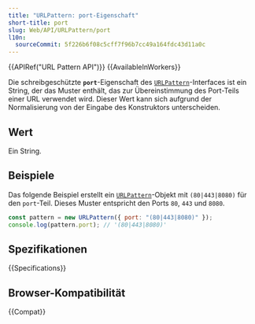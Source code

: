 ```yaml
---
title: "URLPattern: port-Eigenschaft"
short-title: port
slug: Web/API/URLPattern/port
l10n:
  sourceCommit: 5f226b6f08c5cff7f96b7cc49a164fdc43d11a0c
---
```


{{APIRef("URL Pattern API")}} {{AvailableInWorkers}}

Die schreibgeschützte **`port`**-Eigenschaft des [`URLPattern`](/de/docs/Web/API/URLPattern)-Interfaces ist ein String, der das Muster enthält, das zur Übereinstimmung des Port-Teils einer URL verwendet wird. Dieser Wert kann sich aufgrund der Normalisierung von der Eingabe des Konstruktors unterscheiden.

## Wert

Ein String.

## Beispiele

Das folgende Beispiel erstellt ein [`URLPattern`](/de/docs/Web/API/URLPattern)-Objekt mit `(80|443|8080)` für den `port`-Teil. Dieses Muster entspricht den Ports `80`, `443` und `8080`.

```js
const pattern = new URLPattern({ port: "(80|443|8080)" });
console.log(pattern.port); // '(80|443|8080)'
```

## Spezifikationen

{{Specifications}}

## Browser-Kompatibilität

{{Compat}}
